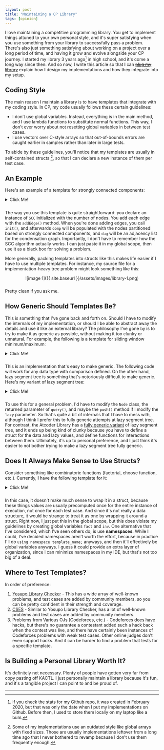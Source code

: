 ```yaml
---
layout: post
title: "Maintaining a CP Library"
tags: [opinion]
---
```


I love maintaining a competitive programming library. You get to implement things attuned to your own personal style, and it's super satisfying when you use something from your library to successfully pass a problem. There's also just something satisfying about working on a project over a long period of time, and having it grow and evolve alongside your CP journey. I started my library 3 years ago[^1] in high school, and it's come a long way since then. And so now, I write this article so that I can ~~[plug my library](https://github.com/mzhang2021/cp-library)~~ explain how I design my implementations and how they integrate into my setup.

[^1]: If you check the stats for my Github repo, it was created in February 2020, but that was only the date when I put my implementations on Github. Before then, I used to store them locally on my laptop like a bum.

## Coding Style

The main reason I maintain a library is to have templates that integrate with my coding style. In CP, my code usually follows these certain guidelines:

- I don't use global variables. Instead, everything is in the main method, and I use lambda functions to substitute normal functions. This way, I don't ever worry about not resetting global variables in between test cases.
- I use vectors over C-style arrays so that out-of-bounds errors are caught earlier in samples rather than later in large tests.

To abide by these guidelines, you'll notice that my templates are usually in self-contained structs [^2], so that I can declare a new instance of them per test case.

[^2]: Some of my implementations use an outdated style like global arrays with fixed sizes. Those are usually implementations leftover from a long time ago that I never bothered to revamp because I don't use them frequently enough.

## An Example

Here's an example of a template for strongly connected components:

<details markdown="1" style="margin-bottom: 5%"><summary>Click Me!</summary>

```c++
// https://github.com/mzhang2021/cp-library/blob/master/implementations/graphs/SCC.h
struct SCC {
    int n, ti;
    vector<int> num, id, stk;
    vector<vector<int>> adj, dag, comp;

    SCC(int _n) : n(_n), ti(0), num(n), id(n, -1), adj(n) {}

    void addEdge(int u, int v) {
        adj[u].push_back(v);
    }

    void init() {
        for (int u=0; u<n; u++)
            if (!num[u])
                dfs(u);
        dag.resize(comp.size());
        for (auto &c : comp)
            for (int u : c)
                for (int v : adj[u])
                    if (id[u] != id[v])
                        dag[id[u]].push_back(id[v]);
        for (auto &v : dag) {
            sort(v.begin(), v.end());
            v.erase(unique(v.begin(), v.end()), v.end());
        }
    }

    int dfs(int u) {
        int low = num[u] = ++ti;
        stk.push_back(u);
        for (int v : adj[u]) {
            if (!num[v])
                low = min(low, dfs(v));
            else if (id[v] == -1)
                low = min(low, num[v]);
        }
        if (low == num[u]) {
            comp.emplace_back();
            do {
                id[stk.back()] = (int) comp.size() - 1;
                comp.back().push_back(stk.back());
                stk.pop_back();
            } while (comp.back().back() != u);
        }
        return low;
    }
};
```

---

</details>

The way you use this template is quite straightforward: you declare an instance of `SCC` initialized with the number of nodes. You add each edge with the `addEdge()` method. When you're done adding edges, you call `init()`, and afterwards `comp` will be populated with the nodes partitioned based on strongly connected components, and `dag` will be an adjacency list for the condensation graph. Importantly, I don't have to remember how the SCC algorithm actually works. I can just paste it in my global scope, then use it as a black box for solving a problem.

More generally, packing templates into structs like this makes life easier if I have to use multiple templates. For instance, my source file for a implementation-heavy tree problem might look something like this:

<div markdown="1" style="text-align: center; margin-bottom: 5%">

![image 1]({{ site.baseurl }}/assets/images/library-1.png)

</div>

Pretty clean if you ask me.

## How Generic Should Templates Be?

This is something that I've gone back and forth on. Should I have to modify the internals of my implementation, or should I be able to abstract away the details and use it like an external library? The philosophy I've gone by is to try to make it as generic as possible, without making it too clunky or unnatural. For example, the following is a template for sliding window minimum/maximum:

<details markdown="1" style="margin-bottom: 5%"><summary>Click Me!</summary>

```c++
// https://github.com/mzhang2021/cp-library/blob/master/implementations/data-structures/MinDeque.h
template<typename T>
struct MinDeque {
    int l = 0, r = 0;
    deque<pair<T, int>> dq;

    void push(T x) {
        while (!dq.empty() && x <= dq.back().first)
            dq.pop_back();
        dq.emplace_back(x, r++);
    }

    void pop() {
        assert(l < r);
        if (dq.front().second == l++)
            dq.pop_front();
    }

    T min() {
        assert(!dq.empty());
        return dq.front().first;
    }
};
```

---

</details>

This is an implementation that's easy to make generic. The following code will work for any data type with comparison defined. On the other hand, lazy segment tree is something that's notoriously difficult to make generic. Here's my variant of lazy segment tree:

<details markdown="1" style="margin-bottom: 5%"><summary>Click Me!</summary>

```c++
// https://github.com/mzhang2021/cp-library/blob/master/implementations/data-structures/SegmentTreeNodeLazy.h
struct SegmentTree {
    struct Node {
        int ans = 0, lazy = 0, l, r;

        void leaf(int val) {
            ans += val;
        }

        void pull(const Node &a, const Node &b) {
            ans = a.ans + b.ans;
        }

        void push(int val) {
            lazy += val;
        }

        void apply() {
            ans += (r - l + 1) * lazy;
            lazy = 0;
        }
    };

    int n;
    vector<int> a;
    vector<Node> st;

    SegmentTree(int _n) : n(_n), a(n), st(4*n) {
        build(1, 0, n-1);
    }

    SegmentTree(const vector<int> &_a) : n((int) _a.size()), a(_a), st(4*n) {
        build(1, 0, n-1);
    }

    void build(int p, int l, int r) {
        st[p].l = l;
        st[p].r = r;
        if (l == r) {
            st[p].leaf(a[l]);
            return;
        }
        int m = (l + r) / 2;
        build(2*p, l, m);
        build(2*p+1, m+1, r);
        st[p].pull(st[2*p], st[2*p+1]);
    }

    void push(int p) {
        if (st[p].lazy) {
            if (st[p].l != st[p].r) {
                st[2*p].push(st[p].lazy);
                st[2*p+1].push(st[p].lazy);
            }
            st[p].apply();
        }
    }

    Node query(int p, int i, int j) {
        push(p);
        if (st[p].l == i && st[p].r == j)
            return st[p];
        int m = (st[p].l + st[p].r) / 2;
        if (j <= m)
            return query(2*p, i, j);
        else if (i > m)
            return query(2*p+1, i, j);
        Node ret, ls = query(2*p, i, m), rs = query(2*p+1, m+1, j);
        ret.pull(ls, rs);
        return ret;
    }

    int query(int i, int j) {
        return query(1, i, j).ans;
    }

    void update(int p, int i, int j, int val) {
        if (st[p].l == i && st[p].r == j) {
            st[p].push(val);
            push(p);
            return;
        }
        push(p);
        int m = (st[p].l + st[p].r) / 2;
        if (j <= m) {
            update(2*p, i, j, val);
            push(2*p+1);
        } else if (i > m) {
            push(2*p);
            update(2*p+1, i, j, val);
        } else {
            update(2*p, i, m, val);
            update(2*p+1, m+1, j, val);
        }
        st[p].pull(st[2*p], st[2*p+1]);
    }

    void update(int i, int j, int val) {
        update(1, i, j, val);
    }
};
```

---

</details>

To use this for a general problem, I'd have to modify the `Node` class, the returned parameter of `query()`, and maybe the `push()` method if I modify the `lazy` parameter. So that's quite a bit of internals that I have to mess with, although I think I prefer this to fully generic attempts at lazy segment tree. For contrast, the Atcoder Library has a [fully generic variant](https://github.com/atcoder/ac-library/blob/master/atcoder/lazysegtree.hpp) of lazy segment tree, and it ends up being kind of clunky because you have to define a struct for the data and lazy values, and define functions for interactions between them. Ultimately, it's up to personal preference, and I just think it's easier to not bother trying to make a lazy segment tree fully generic.

## Does It Always Make Sense to Use Structs?

Consider something like combinatoric functions (factorial, choose function, etc.). Currently, I have the following template for it:

<details markdown="1" style="margin-bottom: 5%"><summary>Click Me!</summary>

```c++
// https://github.com/mzhang2021/cp-library/blob/master/implementations/math/Combo.h
#include "Modular.h"

using M = ModInt<998244353>;

const int MAX = 1e5 + 5;

M fact[MAX], inv[MAX];

M choose(int n, int k) {
    if (k < 0 || n < k) return 0;
    return fact[n] * inv[k] * inv[n-k];
}

void preprocess() {
    fact[0] = 1;
    for (int i=1; i<MAX; i++)
        fact[i] = fact[i-1] * i;
    inv[MAX-1] = inverse(fact[MAX-1]);
    for (int i=MAX-2; i>=0; i--)
        inv[i] = inv[i+1] * (i + 1);
}
```

---

</details>

In this case, it doesn't make much sense to wrap it in a struct, because these things values are usually precomputed once for the entire instance of execution, not once for each test case. And since it's not really a data structure, it would be strange to treat it as one by wrapping it around a struct. Right now, I just put this in the global scope, but this does violate my guidelines by creating global variables `fact` and `inv`. One alternative that I've considered, which I've seen others do, is use **namespaces**. While I could, I've decided namespaces aren't worth the effort, because in practice I'll do `using namespace template_name;` anyways, and then it'll effectively be global variables anyways. I guess it could provide an extra layer of organization, since I can minimize namespaces in my IDE, but that's not too big of a deal.

## Where to Test Templates?

In order of preference:

1. [Yosupo Library Checker](https://judge.yosupo.jp/) - This has a wide array of well-known problems, and test cases are added by community members, so you can be pretty confident in their strength and coverage.
2. [CSES](https://cses.fi/problemset/list/) - Similar to Yosupo Library Checker, has a lot of well-known problems and test cases are added by community members.
3. Problems from Various OJs (Codeforces, etc.) - Codeforces does have hacks, but there's no guarantee a contestant added such a hack back when the contest was live, and there have certainly been instances of Codeforces problems with weak test cases. Other online judges don't even support hacks. And it can be harder to find a problem that tests for a specific template.

## Is Building a Personal Library Worth It?

It's definitely not necessary. Plenty of people have gotten very far from copy pasting off KACTL. I just personally maintain a library because it's fun, and it's a tangible project I can point to and be proud of.

---